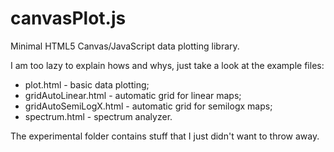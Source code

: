 # canvasPlot.js
Minimal HTML5 Canvas/JavaScript data plotting library.

I am too lazy to explain hows and whys, just take a look at the example files:
* plot.html - basic data plotting;
* gridAutoLinear.html - automatic grid for linear maps;
* gridAutoSemiLogX.html - automatic grid for semilogx maps;
* spectrum.html - spectrum analyzer.

The experimental folder contains stuff that I just didn't want to throw away.
